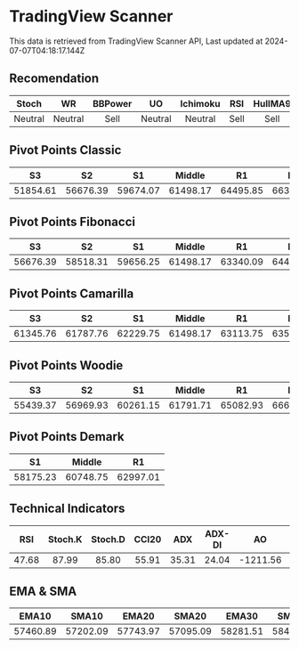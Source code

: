 # TradingView Scanner
This data is retrieved from TradingView Scanner API, Last updated at 2024-07-07T04:18:17.144Z

## Recomendation
| Stoch | WR | BBPower | UO | Ichimoku | RSI | HullMA9 |
| :---: | :---: | :---: | :---: | :---: | :---: | :---: |
| Neutral | Neutral | Sell | Neutral | Neutral | Sell | Sell |

## Pivot Points Classic
| S3 | S2 | S1 | Middle | R1 | R2 | R3 |
| :---: | :---: | :---: | :---: | :---: | :---: | :---: |
| 51854.61 | 56676.39 | 59674.07 | 61498.17 | 64495.85 | 66319.95 | 71141.73 |

## Pivot Points Fibonacci
| S3 | S2 | S1 | Middle | R1 | R2 | R3 |
| :---: | :---: | :---: | :---: | :---: | :---: | :---: |
| 56676.39 | 58518.31 | 59656.25 | 61498.17 | 63340.09 | 64478.03 | 66319.95 |

## Pivot Points Camarilla
| S3 | S2 | S1 | Middle | R1 | R2 | R3 |
| :---: | :---: | :---: | :---: | :---: | :---: | :---: |
| 61345.76 | 61787.76 | 62229.75 | 61498.17 | 63113.75 | 63555.74 | 63997.74 |

## Pivot Points Woodie
| S3 | S2 | S1 | Middle | R1 | R2 | R3 |
| :---: | :---: | :---: | :---: | :---: | :---: | :---: |
| 55439.37 | 56969.93 | 60261.15 | 61791.71 | 65082.93 | 66613.49 | 69904.71 |

## Pivot Points Demark
| S1 | Middle | R1 |
| :---: | :---: | :---: |
| 58175.23 | 60748.75 | 62997.01 |

## Technical Indicators
| RSI | Stoch.K | Stoch.D | CCI20 | ADX | ADX-DI | AO | Mom | MACD | MACD | W.R | HullMA9 |
| :---: | :---: | :---: | :---: | :---: | :---: | :---: | :---: | :---: | :---: | :---: | :---: |
| 47.68 | 87.99 | 85.80 | 55.91 | 35.31 | 24.04 | -1211.56 | 1201.37 | -612.00 | -964.69 | -12.82 | 58367.22 |

## EMA & SMA
| EMA10 | SMA10 | EMA20 | SMA20 | EMA30 | SMA30 | EMA50 | SMA50 | EMA100 | SMA100 | EMA200 | SMA200 |
| :---: | :---: | :---: | :---: | :---: | :---: | :---: | :---: | :---: | :---: | :---: | :---: |
| 57460.89 | 57202.09 | 57743.97 | 57095.09 | 58281.51 | 58409.15 | 59218.85 | 59823.79 | 60960.31 | 61128.21 | 62993.82 | 64532.28 |